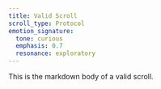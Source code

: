 ```yaml
---
title: Valid Scroll
scroll_type: Protocol
emotion_signature:
  tone: curious
  emphasis: 0.7
  resonance: exploratory
---
```


This is the markdown body of a valid scroll.